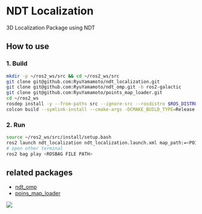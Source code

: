 # NDT Localization
3D Localization Package using NDT

## How to use
### 1. Build
```bash
mkdir -p ~/ros2_ws/src && cd ~/ros2_ws/src
git clone git@github.com:RyuYamamoto/ndt_localization.git
git clone git@github.com:RyuYamamoto/ndt_omp.git -b ros2-galactic
git clone git@github.com:RyuYamamoto/points_map_loader.git
cd ~/ros2_ws
rosdep install -y --from-paths src --ignore-src --rosdistro $ROS_DISTRO 
colcon build --symlink-install --cmake-args -DCMAKE_BUILD_TYPE=Release
```

### 2. Run
```bash
source ~/ros2_ws/src/install/setup.bash
ros2 launch ndt_localization ndt_localization.launch.xml map_path:=<POINTCLOUD MAP PATH>
# open other terminal
ros2 bag play <ROSBAG FILE PATH>
```

## related packages
- [ndt_omp](https://github.com/koide3/ndt_omp)  
- [poins_map_loader](https://github.com/RyuYamamoto/points_map_loader)  

[![](https://img.youtube.com/vi/QA-GYnWtqbM/0.jpg)](https://www.youtube.com/watch?v=QA-GYnWtqbM)
